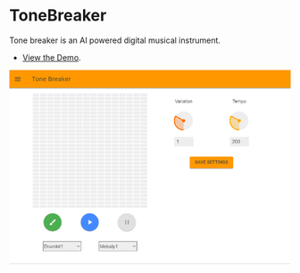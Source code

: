 # ToneBreaker

Tone breaker is an AI powered digital musical instrument.

*  [View the Demo](https://tonebreaker.buddhilive.com).


![screenshot](https://github.com/Buddhilive/ToneBreaker/blob/master/images/screen_shot.png)
